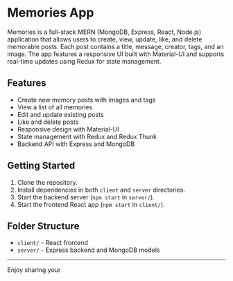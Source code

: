 # Memories App

Memories is a full-stack MERN (MongoDB, Express, React, Node.js) application that allows users to create, view, update, like, and delete memorable posts. Each post contains a title, message, creator, tags, and an image. The app features a responsive UI built with Material-UI and supports real-time updates using Redux for state management.

## Features

- Create new memory posts with images and tags
- View a list of all memories
- Edit and update existing posts
- Like and delete posts
- Responsive design with Material-UI
- State management with Redux and Redux Thunk
- Backend API with Express and MongoDB

## Getting Started

1. Clone the repository.
2. Install dependencies in both `client` and `server` directories.
3. Start the backend server (`npm start` in `server/`).
4. Start the frontend React app (`npm start` in `client/`).

## Folder Structure

- `client/` - React frontend
- `server/` - Express backend and MongoDB models

---

Enjoy sharing your

